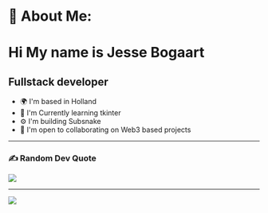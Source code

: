 # 💫 About Me:
Hi   My name is Jesse Bogaart 
=====================================================================================================================================

Fullstack developer
------------------------

* 🌍  I'm based in Holland
* 🧠  I'm Currently learning tkinter
* ⚙️  I'm building Subsnake 
* 🤝  I'm open to collaborating on Web3 based projects
------------------------


### ✍️ Random Dev Quote
![](https://quotes-github-readme.vercel.app/api?type=horizontal&theme=gruvbox)

---
[![](https://visitcount.itsvg.in/api?id=frkyscience&icon=6&color=12)](https://visitcount.itsvg.in)
>
